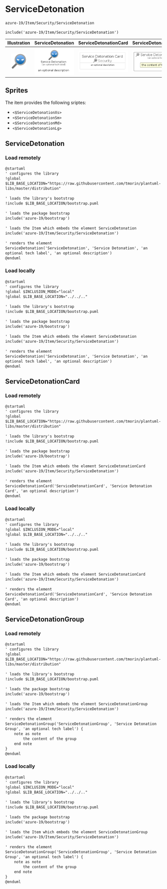 # ServiceDetonation


```text
azure-19/Item/Security/ServiceDetonation
```

```text
include('azure-19/Item/Security/ServiceDetonation')
```



| Illustration | ServiceDetonation | ServiceDetonationCard | ServiceDetonationGroup |
| :---: | :---: | :---: | :---: |
| ![illustration for Illustration](../../../azure-19/Item/Security/ServiceDetonation.png) | ![illustration for ServiceDetonation](../../../azure-19/Item/Security/ServiceDetonation.Local.png) | ![illustration for ServiceDetonationCard](../../../azure-19/Item/Security/ServiceDetonationCard.Local.png) | ![illustration for ServiceDetonationGroup](../../../azure-19/Item/Security/ServiceDetonationGroup.Local.png) |



## Sprites
The item provides the following sriptes:

- `<$ServiceDetonationXs>`
- `<$ServiceDetonationSm>`
- `<$ServiceDetonationMd>`
- `<$ServiceDetonationLg>`





## ServiceDetonation

### Load remotely
```plantuml
@startuml
' configures the library
!global $LIB_BASE_LOCATION="https://raw.githubusercontent.com/tmorin/plantuml-libs/master/distribution"

' loads the library's bootstrap
!include $LIB_BASE_LOCATION/bootstrap.puml

' loads the package bootstrap
include('azure-19/bootstrap')

' loads the Item which embeds the element ServiceDetonation
include('azure-19/Item/Security/ServiceDetonation')

' renders the element
ServiceDetonation('ServiceDetonation', 'Service Detonation', 'an optional tech label', 'an optional description')
@enduml
```

### Load locally
```plantuml
@startuml
' configures the library
!global $INCLUSION_MODE="local"
!global $LIB_BASE_LOCATION="../../.."

' loads the library's bootstrap
!include $LIB_BASE_LOCATION/bootstrap.puml

' loads the package bootstrap
include('azure-19/bootstrap')

' loads the Item which embeds the element ServiceDetonation
include('azure-19/Item/Security/ServiceDetonation')

' renders the element
ServiceDetonation('ServiceDetonation', 'Service Detonation', 'an optional tech label', 'an optional description')
@enduml
```

## ServiceDetonationCard

### Load remotely
```plantuml
@startuml
' configures the library
!global $LIB_BASE_LOCATION="https://raw.githubusercontent.com/tmorin/plantuml-libs/master/distribution"

' loads the library's bootstrap
!include $LIB_BASE_LOCATION/bootstrap.puml

' loads the package bootstrap
include('azure-19/bootstrap')

' loads the Item which embeds the element ServiceDetonationCard
include('azure-19/Item/Security/ServiceDetonation')

' renders the element
ServiceDetonationCard('ServiceDetonationCard', 'Service Detonation Card', 'an optional description')
@enduml
```

### Load locally
```plantuml
@startuml
' configures the library
!global $INCLUSION_MODE="local"
!global $LIB_BASE_LOCATION="../../.."

' loads the library's bootstrap
!include $LIB_BASE_LOCATION/bootstrap.puml

' loads the package bootstrap
include('azure-19/bootstrap')

' loads the Item which embeds the element ServiceDetonationCard
include('azure-19/Item/Security/ServiceDetonation')

' renders the element
ServiceDetonationCard('ServiceDetonationCard', 'Service Detonation Card', 'an optional description')
@enduml
```

## ServiceDetonationGroup

### Load remotely
```plantuml
@startuml
' configures the library
!global $LIB_BASE_LOCATION="https://raw.githubusercontent.com/tmorin/plantuml-libs/master/distribution"

' loads the library's bootstrap
!include $LIB_BASE_LOCATION/bootstrap.puml

' loads the package bootstrap
include('azure-19/bootstrap')

' loads the Item which embeds the element ServiceDetonationGroup
include('azure-19/Item/Security/ServiceDetonation')

' renders the element
ServiceDetonationGroup('ServiceDetonationGroup', 'Service Detonation Group', 'an optional tech label') {
    note as note
        the content of the group
    end note
}
@enduml
```

### Load locally
```plantuml
@startuml
' configures the library
!global $INCLUSION_MODE="local"
!global $LIB_BASE_LOCATION="../../.."

' loads the library's bootstrap
!include $LIB_BASE_LOCATION/bootstrap.puml

' loads the package bootstrap
include('azure-19/bootstrap')

' loads the Item which embeds the element ServiceDetonationGroup
include('azure-19/Item/Security/ServiceDetonation')

' renders the element
ServiceDetonationGroup('ServiceDetonationGroup', 'Service Detonation Group', 'an optional tech label') {
    note as note
        the content of the group
    end note
}
@enduml
```

